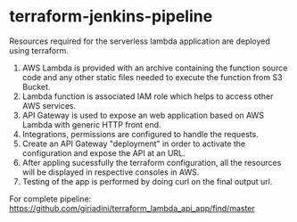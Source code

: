 # terraform-jenkins-pipeline


Resources required for the serverless lambda application are deployed using terraform.

1.  AWS Lambda is provided  with an archive containing the function source code and any other static files needed to execute the function from S3 Bucket.
2.  Lambda function is associated IAM role which helps to access other AWS services.
3.  API Gateway is used to expose an web application based on AWS Lambda with generic HTTP front end.
4.  Integrations, permissions are configured to handle the requests.
5.  Create an API Gateway "deployment" in order to activate the configuration and expose the API at an URL.
6.  After appling sucessfully the terraform configuration, all the resources will be displayed in respective consoles in AWS.
7.  Testing of the app is performed by doing curl on the final output url.

For complete pipeline:
https://github.com/giriadini/terraform_lambda_api_app/find/master
